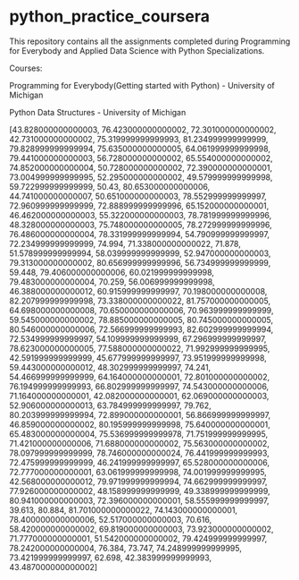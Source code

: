 # python_practice_coursera
This repository contains all the assignments completed during Programming for Everybody and Applied Data Science with Python Specializations.


Courses:


Programming for Everybody(Getting started with Python) - University of Michigan

Python Data Structures - University of Michigan

[43.828000000000003,
 76.423000000000002,
 72.301000000000002,
 42.731000000000002,
 75.319999999999993,
 81.234999999999999,
 79.828999999999994,
 75.635000000000005,
 64.061999999999998,
 79.441000000000003,
 56.728000000000002,
 65.554000000000002,
 74.852000000000004,
 50.728000000000002,
 72.390000000000001,
 73.004999999999995,
 52.295000000000002,
 49.579999999999998,
 59.722999999999999,
 50.43,
 80.653000000000006,
 44.741000000000007,
 50.651000000000003,
 78.552999999999997,
 72.960999999999999,
 72.888999999999996,
 65.152000000000001,
 46.462000000000003,
 55.322000000000003,
 78.781999999999996,
 48.328000000000003,
 75.748000000000005,
 78.272999999999996,
 76.486000000000004,
 78.331999999999994,
 54.790999999999997,
 72.234999999999999,
 74.994,
 71.338000000000022,
 71.878,
 51.578999999999994,
 58.039999999999999,
 52.947000000000003,
 79.313000000000002,
 80.656999999999996,
 56.734999999999999,
 59.448,
 79.406000000000006,
 60.021999999999998,
 79.483000000000004,
 70.259,
 56.006999999999998,
 46.388000000000012,
 60.915999999999997,
 70.198000000000008,
 82.207999999999998,
 73.338000000000022,
 81.757000000000005,
 64.698000000000008,
 70.650000000000006,
 70.963999999999999,
 59.545000000000002,
 78.885000000000005,
 80.745000000000005,
 80.546000000000006,
 72.566999999999993,
 82.602999999999994,
 72.534999999999997,
 54.109999999999999,
 67.296999999999997,
 78.623000000000005,
 77.588000000000022,
 71.992999999999995,
 42.591999999999999,
 45.677999999999997,
 73.951999999999998,
 59.443000000000012,
 48.302999999999997,
 74.241,
 54.466999999999999,
 64.164000000000001,
 72.801000000000002,
 76.194999999999993,
 66.802999999999997,
 74.543000000000006,
 71.164000000000001,
 42.082000000000001,
 62.069000000000003,
 52.906000000000013,
 63.784999999999997,
 79.762,
 80.203999999999994,
 72.899000000000001,
 56.866999999999997,
 46.859000000000002,
 80.195999999999998,
 75.640000000000001,
 65.483000000000004,
 75.536999999999978,
 71.751999999999995,
 71.421000000000006,
 71.688000000000002,
 75.563000000000002,
 78.097999999999999,
 78.746000000000024,
 76.441999999999993,
 72.475999999999999,
 46.241999999999997,
 65.528000000000006,
 72.777000000000001,
 63.061999999999998,
 74.001999999999995,
 42.568000000000012,
 79.971999999999994,
 74.662999999999997,
 77.926000000000002,
 48.158999999999999,
 49.338999999999999,
 80.941000000000003,
 72.396000000000001,
 58.555999999999997,
 39.613,
 80.884,
 81.701000000000022,
 74.143000000000001,
 78.400000000000006,
 52.517000000000003,
 70.616,
 58.420000000000002,
 69.819000000000003,
 73.923000000000002,
 71.777000000000001,
 51.542000000000002,
 79.424999999999997,
 78.242000000000004,
 76.384,
 73.747,
 74.248999999999995,
 73.421999999999997,
 62.698,
 42.383999999999993,
 43.487000000000002]
